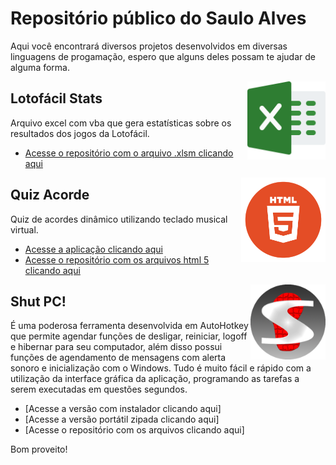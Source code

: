 # Repositório público do Saulo Alves

Aqui você encontrará diversos projetos desenvolvidos em diversas linguagens de progamação, espero que alguns deles possam te ajudar de alguma forma.

<img align="right" src="images/excel.png" width="125">

## Lotofácil Stats

Arquivo excel com vba que gera estatísticas sobre os resultados dos jogos da Lotofácil.
* [Acesse o repositório com o arquivo .xlsm clicando aqui](https://github.com/SauloAlves10/lotofacil-stats)

<img align="right" src="images/html5.png" width="135">

## Quiz Acorde

Quiz de acordes dinâmico utilizando teclado musical virtual.
* [Acesse a aplicação clicando aqui](https://sauloalves10.github.io/quiz-acorde/)
* [Acesse o repositório com os arquivos html 5 clicando aqui](https://github.com/SauloAlves10/quiz-acorde)

<img align="right" src="images/shut_pc.png" width="120">

## Shut PC!

É uma poderosa ferramenta desenvolvida em AutoHotkey que permite agendar funções de desligar, reiniciar, logoff e hibernar para seu computador, além disso possui funções de agendamento de mensagens com alerta sonoro e inicialização com o Windows. Tudo é muito fácil e rápido com a utilização da interface gráfica da aplicação, programando as tarefas a serem executadas em questões segundos.
* [Acesse a versão com instalador clicando aqui]
* [Acesse a versão portátil zipada clicando aqui]
* [Acesse o repositório com os arquivos clicando aqui]

Bom proveito!
